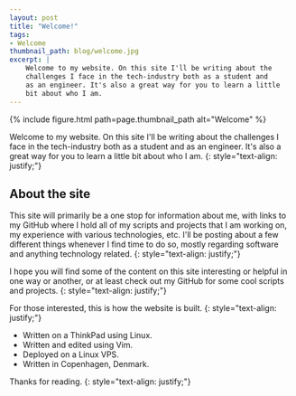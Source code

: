 ```yaml
---
layout: post
title: "Welcome!"
tags:
- Welcome
thumbnail_path: blog/welcome.jpg
excerpt: |
    Welcome to my website. On this site I'll be writing about the
    challenges I face in the tech-industry both as a student and
    as an engineer. It's also a great way for you to learn a little
    bit about who I am.
---
```


{% include figure.html path=page.thumbnail_path alt="Welcome" %}

Welcome to my website. On this site I'll be writing about the challenges I face in the
tech-industry both as a student and as an engineer. It's also a great way for you to
learn a little bit about who I am.
{: style="text-align: justify;"}

## About the site

This site will primarily be a one stop for information about me, with links to my GitHub 
where I hold all of my scripts and projects that I am working on, my experience with various
technologies, etc. 
I'll be posting about a few different things whenever I find time to do so, mostly regarding
software and anything technology related.
{: style="text-align: justify;"}

I hope you will find some of the content on this site interesting or helpful in one way or another, or at least check out my GitHub
for some cool scripts and projects.
{: style="text-align: justify;"}

For those interested, this is how the website is built.
{: style="text-align: justify;"}

- Written on a ThinkPad using Linux.
- Written and edited using Vim.
- Deployed on a Linux VPS.
- Written in Copenhagen, Denmark.

Thanks for reading.
{: style="text-align: justify;"}
